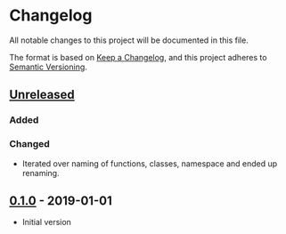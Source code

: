# Changelog
All notable changes to this project will be documented in this file.

The format is based on [Keep a Changelog](https://keepachangelog.com/en/1.0.0/),
and this project adheres to [Semantic Versioning](https://semver.org/spec/v2.0.0.html).

## [Unreleased]
### Added

### Changed
- Iterated over naming of functions, classes, namespace and ended up renaming.

## [0.1.0] - 2019-01-01
- Initial version

[Unreleased]: https://github.com/ieim/laravel-contracts/compare/
[0.1.0]: https://github.com/ieim/laravel-contracts/tree/0.1.0
